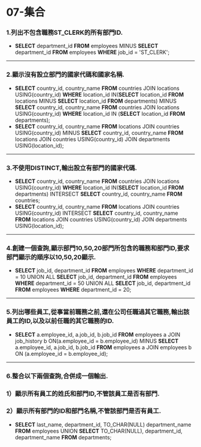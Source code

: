 # 07-集合
### 1.列出不包含職務ST_CLERK的所有部門ID.
- **SELECT** department_id **FROM** employees MINUS **SELECT** department_id **FROM** employees **WHERE** job_id = 'ST_CLERK';
---
### 2.顯示沒有設立部門的國家代碼和國家名稱.
- **SELECT** country_id, country_name **FROM** countries JOIN locations USING(country_id) **WHERE** location_id IN(**SELECT** location_id **FROM** locations MINUS **SELECT** location_id **FROM** departments) MINUS **SELECT** country_id, country_name **FROM** countries JOIN locations USING(country_id) **WHERE** location_id IN (**SELECT** location_id **FROM** departments);
- **SELECT** country_id, country_name **FROM** locations JOIN countries USING(country_id) MINUS **SELECT** country_id, country_name **FROM** locations JOIN countries USING(country_id) JOIN departments USING(location_id);
---
### 3.不使用DISTINCT,輸出設立有部門的國家代碼.
- **SELECT** country_id, country_name **FROM** countries JOIN locations USING(country_id) **WHERE** location_id IN(**SELECT** location_id **FROM** departments) INTERSECT **SELECT** country_id, country_name **FROM** countries;
- **SELECT** country_id, country_name **FROM** locations JOIN countries USING(country_id) INTERSECT **SELECT** country_id, country_name **FROM** locations JOIN countries USING(country_id) JOIN departments USING(location_id);
---
### 4.創建一個查詢,顯示部門10,50,20部門所包含的職務和部門ID,要求部門顯示的順序以10,50,20顯示.
- **SELECT** job_id, department_id **FROM** employees **WHERE** department_id = 10 UNION ALL **SELECT** job_id, department_id **FROM** employees **WHERE** department_id = 50 UNION ALL **SELECT** job_id, department_id **FROM** employees **WHERE** department_id = 20;
---
### 5.列出哪些員工,從事當前職務之前,還在公司任職過其它職務,輸出該員工的ID,以及以前任職的其它職務的ID.
- **SELECT** a.employee_id, a.job_id, b.job_id **FROM** employees a JOIN job_history b ON(a.employee_id = b.employee_id) MINUS **SELECT** a.employee_id, a.job_id, b.job_id **FROM** employees a JOIN employees b ON (a.employee_id = b.employee_id);
---
### 6.整合以下兩個查詢,合併成一個輸出.
### 1）顯示所有員工的姓氏和部門ID,不管該員工是否有部門.
### 2）顯示所有部門的ID和部門名稱,不管該部門是否有員工.
- **SELECT** last_name, department_id, TO_CHAR(NULL) department_name **FROM** employees UNION **SELECT** TO_CHAR(NULL), department_id, department_name **FROM** departments;
